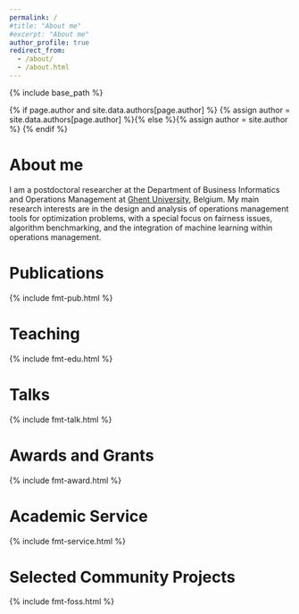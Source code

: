 ```yaml
---
permalink: /
#title: "About me"
#excerpt: "About me"
author_profile: true
redirect_from: 
  - /about/
  - /about.html
---
```

{% include base_path %}

{% if page.author and site.data.authors[page.author] %}
  {% assign author = site.data.authors[page.author] %}{% else %}{% assign author = site.author %}
{% endif %}

# About me

I am a postdoctoral researcher at the Department of Business Informatics and Operations Management at [Ghent University](https://research.ugent.be/web/person/david-van-bulck-0/en), Belgium.
My main research interests are in the design and analysis of operations management tools for optimization problems, with a special focus on fairness issues, algorithm benchmarking, and the integration of machine learning within operations management.

<a name="pubs"></a>
# Publications

{% include fmt-pub.html %}

<a name="teaching"></a>
# Teaching

{% include fmt-edu.html %}

<a name="talks"></a>
# Talks

{% include fmt-talk.html %}

<a name="awards"></a>
# Awards and Grants

{% include fmt-award.html %}

<a name="service"></a>
# Academic Service

{% include fmt-service.html %}

<a name="projects"></a>
# Selected Community Projects

{% include fmt-foss.html %}

